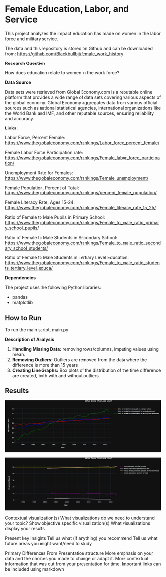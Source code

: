 # Female Education, Labor, and Service

This project analyzes the impact education has made on women in the labor force and military service. 

The data and this repository is stored on Github and can be downloaded from: https://github.com/Blackbullbjj/female_work_history

__Research Question__

How does education relate to women in the work force? 

__Data Source__

Data sets were retrieved from Global Economy.com is a reputable online platform that provides a wide range of data sets covering various aspects of the global economy. Global Economy aggregates data from various official sources such as national statistical agencies, international organizations like the World Bank and IMF, and other reputable sources, ensuring reliability and accuracy.

__Links:__ 

Labor Force, Percent Female:
https://www.theglobaleconomy.com/rankings/Labor_force_percent_female/

Female Labor Force Participation rate:
https://www.theglobaleconomy.com/rankings/Female_labor_force_participation/

Unemployment Rate for Females:
https://www.theglobaleconomy.com/rankings/Female_unemployment/

Female Population, Percent of Total:
https://www.theglobaleconomy.com/rankings/percent_female_population/

Female Literacy Rate, Ages 15-24:
https://www.theglobaleconomy.com/rankings/Female_literacy_rate_15_25/

Ratio of Female to Male Pupils in Primary School: 
https://www.theglobaleconomy.com/rankings/Female_to_male_ratio_primary_school_pupils/

Ratio of Female to Male Students in Secondary School:
https://www.theglobaleconomy.com/rankings/Female_to_male_ratio_secondary_school_students/

Ratio of Female to Male Students in Tertiary Level Education:
https://www.theglobaleconomy.com/rankings/Female_to_male_ratio_students_tertiary_level_educa/

__Dependencies__

The project uses the following Python libraries:

- pandas
- matplotlib

## How to Run

To run the main script, main.py 

__Description of Analysis__

1. **Handling Missing Data:** removing rows/columns, imputing values using mean.
2. **Removing Outliers:** Outliers are removed from the data where the difference is more than 15 years
3. **Creating Line Graphs:** Box plots of the distribution of the time difference are created, both with and without outliers


##  Results

![alt text](images/combined.png)

![alt text](<images/big picture.png>)







Contextual visualization(s)
What visualizations do we need to understand your topic?
Show objective specific visualization(s)
What visualizations display your results


Present key insights
Tell us what (if anything) you recommend
Tell us what future areas you might want/need to study

Primary Differences From Presentation structure
More emphasis on your data and the choices you made to change or adapt it.
More contextual information that was cut from your presentation for time.
Important links can be included using markdown